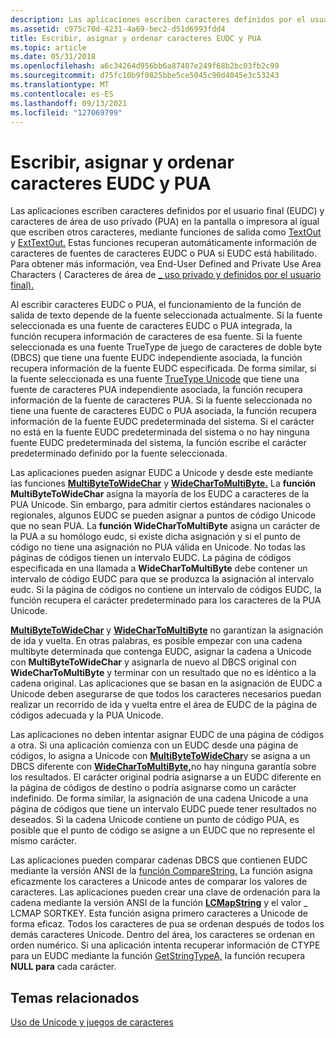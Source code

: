 ```yaml
---
description: Las aplicaciones escriben caracteres definidos por el usuario final (EUDC) y caracteres de área de uso privado (PUA) en la pantalla o impresora igual que escriben otros caracteres, mediante funciones de salida como TextOut y ExtTextOut.
ms.assetid: c975c70d-4231-4a69-bec2-d51d6993fdd4
title: Escribir, asignar y ordenar caracteres EUDC y PUA
ms.topic: article
ms.date: 05/31/2018
ms.openlocfilehash: a6c34264d956bb6a87407e249f68b2bc03fb2c99
ms.sourcegitcommit: d75fc10b9f0825bbe5ce5045c90d4045e3c53243
ms.translationtype: MT
ms.contentlocale: es-ES
ms.lasthandoff: 09/13/2021
ms.locfileid: "127069799"
---
```

# <a name="writing-mapping-and-sorting-eudc-and-pua-characters"></a>Escribir, asignar y ordenar caracteres EUDC y PUA

Las aplicaciones escriben caracteres definidos por el usuario final (EUDC) y caracteres de área de uso privado (PUA) en la pantalla o impresora al igual que escriben otros caracteres, mediante funciones de salida como [TextOut](/windows/win32/api/wingdi/nf-wingdi-textouta) y [ExtTextOut.](/windows/win32/api/wingdi/nf-wingdi-exttextouta) Estas funciones recuperan automáticamente información de caracteres de fuentes de caracteres EUDC o PUA si EUDC está habilitado. Para obtener más información, vea End-User Defined and Private Use Area Characters ( Caracteres de área de [ \_ uso privado y definidos por el usuario final).](end-user-defined-characters.md)

Al escribir caracteres EUDC o PUA, el funcionamiento de la función de salida de texto depende de la fuente seleccionada actualmente. Si la fuente seleccionada es una fuente de caracteres EUDC o PUA integrada, la función recupera información de caracteres de esa fuente. Si la fuente [](double-byte-character-sets.md) seleccionada es una fuente TrueType de juego de caracteres de doble byte (DBCS) que tiene una fuente EUDC independiente asociada, la función recupera información de la fuente EUDC especificada. De forma similar, si la fuente seleccionada es una fuente [TrueType Unicode](unicode.md) que tiene una fuente de caracteres PUA independiente asociada, la función recupera información de la fuente de caracteres PUA. Si la fuente seleccionada no tiene una fuente de caracteres EUDC o PUA asociada, la función recupera información de la fuente EUDC predeterminada del sistema. Si el carácter no está en la fuente EUDC predeterminada del sistema o no hay ninguna fuente EUDC predeterminada del sistema, la función escribe el carácter predeterminado definido por la fuente seleccionada.

Las aplicaciones pueden asignar EUDC a Unicode y desde este mediante las funciones [**MultiByteToWideChar**](/windows/desktop/api/Stringapiset/nf-stringapiset-multibytetowidechar) y [**WideCharToMultiByte.**](/windows/desktop/api/Stringapiset/nf-stringapiset-widechartomultibyte) La **función MultiByteToWideChar** asigna la mayoría de los EUDC a caracteres de la PUA Unicode. Sin embargo, para admitir ciertos estándares nacionales o regionales, algunos EUDC se pueden asignar a puntos de código Unicode que no sean PUA. La **función WideCharToMultiByte** asigna un carácter de la PUA a su homólogo eudc, si existe dicha asignación y si el punto de código no tiene una asignación no PUA válida en Unicode. No todas las páginas de códigos tienen un intervalo EUDC. La página de códigos especificada en una llamada a **WideCharToMultiByte** debe contener un intervalo de código EUDC para que se produzca la asignación al intervalo eudc. Si la página de códigos no contiene un intervalo de códigos EUDC, la función recupera el carácter predeterminado para los caracteres de la PUA Unicode.

[**MultiByteToWideChar**](/windows/desktop/api/Stringapiset/nf-stringapiset-multibytetowidechar) y [**WideCharToMultiByte**](/windows/desktop/api/Stringapiset/nf-stringapiset-widechartomultibyte) no garantizan la asignación de ida y vuelta. En otras palabras, es posible empezar con una cadena multibyte determinada que contenga EUDC, asignar la cadena a Unicode con **MultiByteToWideChar** y asignarla de nuevo al DBCS original con **WideCharToMultiByte** y terminar con un resultado que no es idéntico a la cadena original. Las aplicaciones que se basan en la asignación de EUDC a Unicode deben asegurarse de que todos los caracteres necesarios puedan realizar un recorrido de ida y vuelta entre el área de EUDC de la página de códigos adecuada y la PUA Unicode.

Las aplicaciones no deben intentar asignar EUDC de una página de códigos a otra. Si una aplicación comienza con un EUDC desde una página de códigos, lo asigna a Unicode con [**MultiByteToWideChar**](/windows/desktop/api/Stringapiset/nf-stringapiset-multibytetowidechar)y se asigna a un DBCS diferente con [**WideCharToMultiByte,**](/windows/desktop/api/Stringapiset/nf-stringapiset-widechartomultibyte)no hay ninguna garantía sobre los resultados. El carácter original podría asignarse a un EUDC diferente en la página de códigos de destino o podría asignarse como un carácter indefinido. De forma similar, la asignación de una cadena Unicode a una página de códigos que tiene un intervalo EUDC puede tener resultados no deseados. Si la cadena Unicode contiene un punto de código PUA, es posible que el punto de código se asigne a un EUDC que no represente el mismo carácter.

Las aplicaciones pueden comparar cadenas DBCS que contienen EUDC mediante la versión ANSI de la [función CompareString.](/windows/win32/api/stringapiset/nf-stringapiset-comparestringw) La función asigna eficazmente los caracteres a Unicode antes de comparar los valores de caracteres. Las aplicaciones pueden crear una clave de ordenación para la cadena mediante la versión ANSI de la función [**LCMapString**](/windows/desktop/api/Winnls/nf-winnls-lcmapstringa) y el valor \_ LCMAP SORTKEY. Esta función asigna primero caracteres a Unicode de forma eficaz. Todos los caracteres de pua se ordenan después de todos los demás caracteres Unicode. Dentro del área, los caracteres se ordenan en orden numérico. Si una aplicación intenta recuperar información de CTYPE para un EUDC mediante la función [GetStringTypeA,](/windows/desktop/api/Winnls/nf-winnls-getstringtypea) la función recupera **NULL para** cada carácter.

## <a name="related-topics"></a>Temas relacionados

<dl> <dt>

[Uso de Unicode y juegos de caracteres](using-unicode-and-character-sets.md)
</dt> </dl>

 

 
